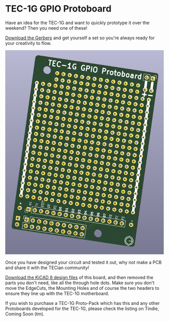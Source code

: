 # TEC-1G GPIO Protoboard

Have an idea for the TEC-1G and want to quickly prototype it over the weekend?
Then you need one of these!

[Download the Gerbers](./TEC-1G_GPIO_Protoboard_Gerbers_v1-3.zip) and get yourself a set so you're always ready for your creativity to flow.

![GPIO Protoboard Render](./GPIO_Protoboard_v1-3.png)

Once you have designed your circuit and tested it out, why not make a PCB and share it with the TECian community!

[Download the KiCAD 8 design files](./TEC-1G_GPIO_Protoboard_v1-3_KiCADv8.zip) of this board, and then removed the parts you don't need,
like all the through hole dots. Make sure you don't move the EdgeCuts, the Mounting Holes and of course the two headers
to ensure they line up with the TEC-1G motherboard.

If you wish to purchase a TEC-1G Proto-Pack which has this and any other Protoboards developed for the TEC-1G,
please check the listing on Tindie, Coming Soon (tm).
